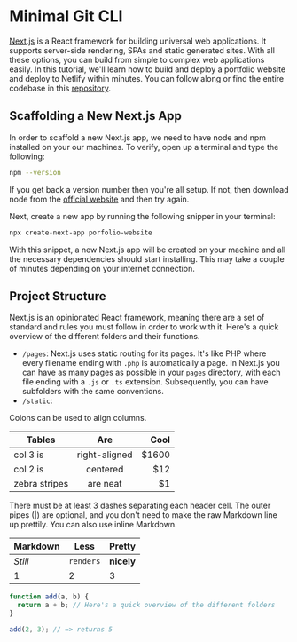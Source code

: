 # Minimal Git CLI

[Next.js](https://nextjs.org) is a React framework for building universal web applications. It supports server-side rendering, SPAs and static generated sites. With all these options, you can build from simple to complex web applications easily. In this tutorial, we'll learn how to build and deploy a portfolio website and deploy to Netlify within minutes. You can follow along or find the entire codebase in this [repository](https://github.com/francisudeji/next.js-portfolio-site).

## Scaffolding a New Next.js App

In order to scaffold a new Next.js app, we need to have node and npm installed on your our machines. To verify, open up a terminal and type the following:

```bash
npm --version
```

If you get back a version number then you're all setup. If not, then download node from the [official website](https://nodejs.org) and then try again.

Next, create a new app by running the following snipper in your terminal:

```bash
npx create-next-app porfolio-website
```

With this snippet, a new Next.js app will be created on your machine and all the necessary dependencies should start installing. This may take a couple of minutes depending on your internet connection.

## Project Structure

Next.js is an opinionated React framework, meaning there are a set of standard and rules you must follow in order to work with it. Here's a quick overview of the different folders and their functions.

- `/pages`: Next.js uses static routing for its pages. It's like PHP where every filename ending with `.php` is automatically a page. In Next.js you can have as many pages as possible in your `pages` directory, with each file ending with a `.js` or `.ts` extension. Subsequently, you can have subfolders with the same conventions.
- `/static`:

Colons can be used to align columns.

| Tables        |      Are      |   Cool |
| ------------- | :-----------: | -----: |
| col 3 is      | right-aligned | \$1600 |
| col 2 is      |   centered    |   \$12 |
| zebra stripes |   are neat    |    \$1 |

There must be at least 3 dashes separating each header cell.
The outer pipes (|) are optional, and you don't need to make the
raw Markdown line up prettily. You can also use inline Markdown.

| Markdown | Less      | Pretty     |
| -------- | --------- | ---------- |
| _Still_  | `renders` | **nicely** |
| 1        | 2         | 3          |

```js
function add(a, b) {
  return a + b; // Here's a quick overview of the different folders
}

add(2, 3); // => returns 5
```
